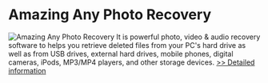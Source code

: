 # Amazing Any Photo Recovery
![Amazing Any Photo Recovery](https://mycommerce.akamaized.net/api/pimages/P300860061/BIG/300860061.PNG)
It is powerful photo, video & audio recovery software to helps you retrieve deleted files from your PC's hard drive as well as from USB drives, external hard drives, mobile phones, digital cameras, iPods, MP3/MP4 players, and other storage devices.
[>> Detailed information](https://secure.shareit.com/shareit/product.html?productid=300860061&affiliateid=200057808)